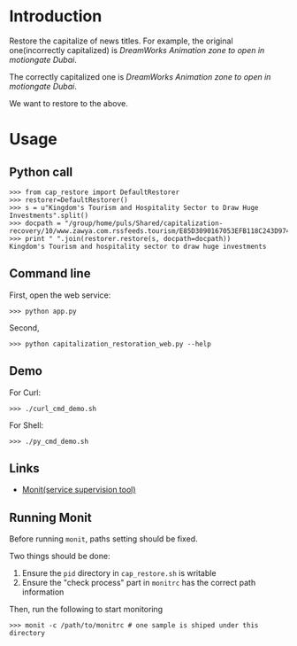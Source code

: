 # Introduction

Restore the capitalize of news titles. For example, the original one(incorrectly capitalized) is *DreamWorks Animation zone to open in motiongate Dubai*.

The correctly capitalized one is *DreamWorks Animation zone to open in motiongate Dubai*.

We want to restore to the above.

# Usage

## Python call

	>>> from cap_restore import DefaultRestorer
	>>> restorer=DefaultRestorer()
	>>> s = u"Kingdom's Tourism and Hospitality Sector to Draw Huge Investments".split()
	>>> docpath = "/group/home/puls/Shared/capitalization-recovery/10/www.zawya.com.rssfeeds.tourism/E85D3090167053EFB118C243D9747FAC"
	>>> print " ".join(restorer.restore(s, docpath=docpath))
	Kingdom's Tourism and hospitality sector to draw huge investments

## Command line

First, open the web service:

    >>> python app.py

Second, 

    >>> python capitalization_restoration_web.py --help


## Demo

For Curl:

    >>> ./curl_cmd_demo.sh

For Shell:

    >>> ./py_cmd_demo.sh


## Links

- [Monit(service supervision tool)](https://mmonit.com/monit/)


## Running Monit

Before running `monit`, paths setting should be fixed.

Two things should be done:

1. Ensure the `pid` directory in `cap_restore.sh` is writable
2. Ensure the "check process" part in `monitrc` has the correct path information


Then, run the following to start monitoring

    >>> monit -c /path/to/monitrc # one sample is shiped under this directory

